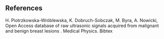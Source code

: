 ## References

H. Piotrzkowska-Wróblewska, K. Dobruch-Sobczak, M. Byra, A. Nowicki, Open Access database of raw ultrasonic signals acquired from malignant and benign breast lesions . Medical Physics. Bibtex